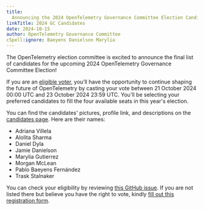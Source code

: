 ```yaml
---
title:
  Announcing the 2024 OpenTelemetry Governance Committee Election Candidates
linkTitle: 2024 GC Candidates
date: 2024-10-15
author: OpenTelemetry Governance Committee
cSpell:ignore: Baeyens Danielson Marylia
---
```


The OpenTelemetry election committee is excited to announce the final list of
candidates for the upcoming 2024 OpenTelemetry Governance Committee Election!

If you are an
[eligible voter](https://github.com/open-telemetry/community/blob/main/elections/2024/governance-committee-election.md#voter-eligibility),
you’ll have the opportunity to continue shaping the future of OpenTelemetry by
casting your vote between 21 October 2024 00:00 UTC and 23 October 2024 23:59
UTC. You'll be selecting your preferred candidates to fill the four available
seats in this year's election.

You can find the candidates' pictures, profile link, and descriptions on the
[candidates page](https://github.com/open-telemetry/community/blob/main/elections/2024/governance-committee-candidates.md).
Here are their names:

- Adriana Villela
- Alolita Sharma
- Daniel Dyla
- Jamie Danielson
- Marylia Gutierrez
- Morgan McLean
- Pablo Baeyens Fernández
- Trask Stalnaker

You can check your eligibility by reviewing
[this GitHub issue](https://github.com/open-telemetry/community/issues/2329). If
you are not listed there but believe you have the right to vote, kindly
[fill out this registration form](https://forms.gle/LBvyRpNwZvqcJxUbA).
